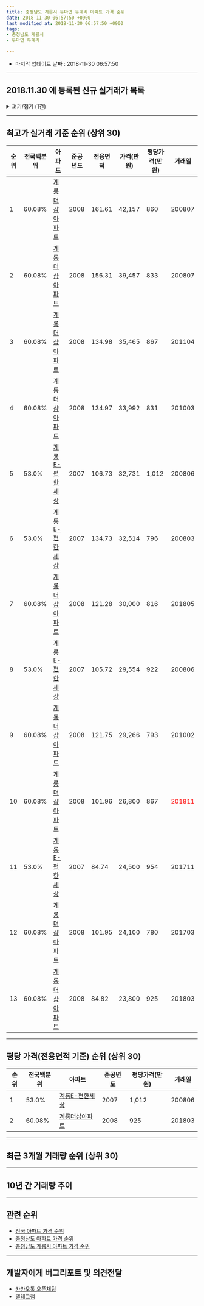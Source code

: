 ```yaml
---
title: 충청남도 계룡시 두마면 두계리 아파트 가격 순위
date: 2018-11-30 06:57:50 +0900
last_modified_at: 2018-11-30 06:57:50 +0900
tags:
- 충청남도 계룡시
- 두마면 두계리

---
```


* 마지막 업데이트 날짜 : 2018-11-30 06:57:50

---

## 2018.11.30 에 등록된 신규 실거래가 목록

<details>
<summary>펴기/접기 (1건)</summary>
<div markdown="1">

|아파트|전국백분위|준공년도|전용면적|가격(만원)|평당가격(만원)|거래일|
|---|---|---|---|---|---|---|
|[계룡더샵아파트](https://search.naver.com/search.naver?query=%EC%B6%A9%EC%B2%AD%EB%82%A8%EB%8F%84+%EA%B3%84%EB%A3%A1%EC%8B%9C+%EB%91%90%EB%A7%88%EB%A9%B4+%EB%91%90%EA%B3%84%EB%A6%AC+%EA%B3%84%EB%A3%A1%EB%8D%94%EC%83%B5%EC%95%84%ED%8C%8C%ED%8A%B8)|60.08%|2008|84.82|22,000|855|<span style="color:red">201811</span>|


</div>
</details>

---

## 최고가 실거래 기준 순위 (상위 30)


|순위|전국백분위|아파트|준공년도|전용면적|가격(만원)|평당가격(만원)|거래일|
|---|---|---|---|---|---|---|---|
|1|60.08%|[계룡더샵아파트](https://search.naver.com/search.naver?query=%EC%B6%A9%EC%B2%AD%EB%82%A8%EB%8F%84+%EA%B3%84%EB%A3%A1%EC%8B%9C+%EB%91%90%EB%A7%88%EB%A9%B4+%EB%91%90%EA%B3%84%EB%A6%AC+%EA%B3%84%EB%A3%A1%EB%8D%94%EC%83%B5%EC%95%84%ED%8C%8C%ED%8A%B8)|2008|161.61|42,157|860|200807|
|2|60.08%|[계룡더샵아파트](https://search.naver.com/search.naver?query=%EC%B6%A9%EC%B2%AD%EB%82%A8%EB%8F%84+%EA%B3%84%EB%A3%A1%EC%8B%9C+%EB%91%90%EB%A7%88%EB%A9%B4+%EB%91%90%EA%B3%84%EB%A6%AC+%EA%B3%84%EB%A3%A1%EB%8D%94%EC%83%B5%EC%95%84%ED%8C%8C%ED%8A%B8)|2008|156.31|39,457|833|200807|
|3|60.08%|[계룡더샵아파트](https://search.naver.com/search.naver?query=%EC%B6%A9%EC%B2%AD%EB%82%A8%EB%8F%84+%EA%B3%84%EB%A3%A1%EC%8B%9C+%EB%91%90%EB%A7%88%EB%A9%B4+%EB%91%90%EA%B3%84%EB%A6%AC+%EA%B3%84%EB%A3%A1%EB%8D%94%EC%83%B5%EC%95%84%ED%8C%8C%ED%8A%B8)|2008|134.98|35,465|867|201104|
|4|60.08%|[계룡더샵아파트](https://search.naver.com/search.naver?query=%EC%B6%A9%EC%B2%AD%EB%82%A8%EB%8F%84+%EA%B3%84%EB%A3%A1%EC%8B%9C+%EB%91%90%EB%A7%88%EB%A9%B4+%EB%91%90%EA%B3%84%EB%A6%AC+%EA%B3%84%EB%A3%A1%EB%8D%94%EC%83%B5%EC%95%84%ED%8C%8C%ED%8A%B8)|2008|134.97|33,992|831|201003|
|5|53.0%|[계룡E-편한세상](https://search.naver.com/search.naver?query=%EC%B6%A9%EC%B2%AD%EB%82%A8%EB%8F%84+%EA%B3%84%EB%A3%A1%EC%8B%9C+%EB%91%90%EB%A7%88%EB%A9%B4+%EB%91%90%EA%B3%84%EB%A6%AC+%EA%B3%84%EB%A3%A1E-%ED%8E%B8%ED%95%9C%EC%84%B8%EC%83%81)|2007|106.73|32,731|1,012|200806|
|6|53.0%|[계룡E-편한세상](https://search.naver.com/search.naver?query=%EC%B6%A9%EC%B2%AD%EB%82%A8%EB%8F%84+%EA%B3%84%EB%A3%A1%EC%8B%9C+%EB%91%90%EB%A7%88%EB%A9%B4+%EB%91%90%EA%B3%84%EB%A6%AC+%EA%B3%84%EB%A3%A1E-%ED%8E%B8%ED%95%9C%EC%84%B8%EC%83%81)|2007|134.73|32,514|796|200803|
|7|60.08%|[계룡더샵아파트](https://search.naver.com/search.naver?query=%EC%B6%A9%EC%B2%AD%EB%82%A8%EB%8F%84+%EA%B3%84%EB%A3%A1%EC%8B%9C+%EB%91%90%EB%A7%88%EB%A9%B4+%EB%91%90%EA%B3%84%EB%A6%AC+%EA%B3%84%EB%A3%A1%EB%8D%94%EC%83%B5%EC%95%84%ED%8C%8C%ED%8A%B8)|2008|121.28|30,000|816|201805|
|8|53.0%|[계룡E-편한세상](https://search.naver.com/search.naver?query=%EC%B6%A9%EC%B2%AD%EB%82%A8%EB%8F%84+%EA%B3%84%EB%A3%A1%EC%8B%9C+%EB%91%90%EB%A7%88%EB%A9%B4+%EB%91%90%EA%B3%84%EB%A6%AC+%EA%B3%84%EB%A3%A1E-%ED%8E%B8%ED%95%9C%EC%84%B8%EC%83%81)|2007|105.72|29,554|922|200806|
|9|60.08%|[계룡더샵아파트](https://search.naver.com/search.naver?query=%EC%B6%A9%EC%B2%AD%EB%82%A8%EB%8F%84+%EA%B3%84%EB%A3%A1%EC%8B%9C+%EB%91%90%EB%A7%88%EB%A9%B4+%EB%91%90%EA%B3%84%EB%A6%AC+%EA%B3%84%EB%A3%A1%EB%8D%94%EC%83%B5%EC%95%84%ED%8C%8C%ED%8A%B8)|2008|121.75|29,266|793|201002|
|10|60.08%|[계룡더샵아파트](https://search.naver.com/search.naver?query=%EC%B6%A9%EC%B2%AD%EB%82%A8%EB%8F%84+%EA%B3%84%EB%A3%A1%EC%8B%9C+%EB%91%90%EB%A7%88%EB%A9%B4+%EB%91%90%EA%B3%84%EB%A6%AC+%EA%B3%84%EB%A3%A1%EB%8D%94%EC%83%B5%EC%95%84%ED%8C%8C%ED%8A%B8)|2008|101.96|26,800|867|<span style="color:red">201811</span>|
|11|53.0%|[계룡E-편한세상](https://search.naver.com/search.naver?query=%EC%B6%A9%EC%B2%AD%EB%82%A8%EB%8F%84+%EA%B3%84%EB%A3%A1%EC%8B%9C+%EB%91%90%EB%A7%88%EB%A9%B4+%EB%91%90%EA%B3%84%EB%A6%AC+%EA%B3%84%EB%A3%A1E-%ED%8E%B8%ED%95%9C%EC%84%B8%EC%83%81)|2007|84.74|24,500|954|201711|
|12|60.08%|[계룡더샵아파트](https://search.naver.com/search.naver?query=%EC%B6%A9%EC%B2%AD%EB%82%A8%EB%8F%84+%EA%B3%84%EB%A3%A1%EC%8B%9C+%EB%91%90%EB%A7%88%EB%A9%B4+%EB%91%90%EA%B3%84%EB%A6%AC+%EA%B3%84%EB%A3%A1%EB%8D%94%EC%83%B5%EC%95%84%ED%8C%8C%ED%8A%B8)|2008|101.95|24,100|780|201703|
|13|60.08%|[계룡더샵아파트](https://search.naver.com/search.naver?query=%EC%B6%A9%EC%B2%AD%EB%82%A8%EB%8F%84+%EA%B3%84%EB%A3%A1%EC%8B%9C+%EB%91%90%EB%A7%88%EB%A9%B4+%EB%91%90%EA%B3%84%EB%A6%AC+%EA%B3%84%EB%A3%A1%EB%8D%94%EC%83%B5%EC%95%84%ED%8C%8C%ED%8A%B8)|2008|84.82|23,800|925|201803|


---

## 평당 가격(전용면적 기준) 순위 (상위 30)


|순위|전국백분위|아파트|준공년도|평당가격(만원)|거래일|
|---|---|---|---|---|---|
|1|53.0%|[계룡E-편한세상](https://search.naver.com/search.naver?query=%EC%B6%A9%EC%B2%AD%EB%82%A8%EB%8F%84+%EA%B3%84%EB%A3%A1%EC%8B%9C+%EB%91%90%EB%A7%88%EB%A9%B4+%EB%91%90%EA%B3%84%EB%A6%AC+%EA%B3%84%EB%A3%A1E-%ED%8E%B8%ED%95%9C%EC%84%B8%EC%83%81)|2007|1,012|200806|
|2|60.08%|[계룡더샵아파트](https://search.naver.com/search.naver?query=%EC%B6%A9%EC%B2%AD%EB%82%A8%EB%8F%84+%EA%B3%84%EB%A3%A1%EC%8B%9C+%EB%91%90%EB%A7%88%EB%A9%B4+%EB%91%90%EA%B3%84%EB%A6%AC+%EA%B3%84%EB%A3%A1%EB%8D%94%EC%83%B5%EC%95%84%ED%8C%8C%ED%8A%B8)|2008|925|201803|


---

## 최근 3개월 거래량 순위 (상위 30)


<div style="width:100%;">
    <canvas id="deal_count_ranking" height="250"></canvas>
</div>


<script>
new Chart(document.getElementById("deal_count_ranking"), {
    type: 'horizontalBar',
    data: {
        labels: ['계룡더샵아파트', '계룡E-편한세상'],
        datasets: [{
            label: '실거래 수',
            data: [8, 3],
            borderColor: "rgba(255, 0, 128, 1)",
            backgroundColor: "rgba(255, 0, 128, 0.5)",
            fill: false,
        }]
    },
    options: {
        responsive: true,
        title: {
            display: true,
            text: '최근 3개월 거래량 순위'
        },
        tooltips: {
            mode: 'index',
            intersect: false,
            callbacks: {
                title: function(tooltipItems, data) {
                    return "실거래 수:";
                },
                label: function(tooltipItem, data) {
                    return data.labels[tooltipItem.index] + ": " + tooltipItem.xLabel;
                }
            }
        },
        hover: {
            mode: 'nearest',
            intersect: true
        },
        scales: {
            xAxes: [{
                display: true,
                scaleLabel: {
                    display: true,
                    labelString: '실거래 수'
                },
                ticks: {
                    suggestedMin: 0,
                }
            }],
            yAxes: [{
                display: true,
                ticks: {
                    autoSkip: false,
                    callback: function(value, index, values) {
                        if (value.length > 15)
                            return value.substr(0, 13) + "...";
                        else
                            return value;
                    }
                },
                scaleLabel: {
                    display: false,
                }
            }]
        }
    }
});

</script>


---

## 10년 간 거래량 추이


<div style="width:100%;">
    <canvas id="deal_progress" height="250"></canvas>
</div>

<script>
new Chart(document.getElementById("deal_progress"), {
    type: 'line',
    data: {
        labels: ['200811','200812','200901','200902','200903','200904','200905','200906','200907','200908','200909','200910','200911','200912','201001','201002','201003','201004','201005','201006','201007','201008','201009','201010','201011','201012','201101','201102','201103','201104','201105','201106','201107','201108','201109','201110','201111','201112','201201','201202','201203','201204','201205','201206','201207','201208','201209','201210','201211','201212','201301','201302','201303','201304','201305','201306','201307','201308','201309','201310','201311','201312','201401','201402','201403','201404','201405','201406','201407','201408','201409','201410','201411','201412','201501','201502','201503','201504','201505','201506','201507','201508','201509','201510','201511','201512','201601','201602','201603','201604','201605','201606','201607','201608','201609','201610','201611','201612','201701','201702','201703','201704','201705','201706','201707','201708','201709','201710','201711','201712','201801','201802','201803','201804','201805','201806','201807','201808','201809','201810','201811'],
        datasets: [{
            label: '실거래 수',
            pointRadius: 1,
            data: [2, 2, 1, 16, 2, 2, 0, 4, 3, 178, 7, 8, 12, 12, 19, 19, 37, 28, 24, 15, 33, 38, 49, 33, 34, 41, 46, 37, 30, 33, 16, 18, 23, 18, 28, 21, 15, 15, 5, 10, 7, 11, 7, 5, 7, 3, 5, 6, 11, 11, 11, 7, 7, 6, 3, 8, 2, 10, 19, 10, 13, 12, 14, 12, 11, 10, 9, 11, 8, 6, 8, 6, 10, 6, 10, 9, 9, 7, 9, 9, 4, 14, 9, 16, 19, 8, 19, 12, 16, 10, 12, 14, 7, 6, 11, 66, 25, 7, 5, 5, 15, 14, 9, 17, 9, 14, 11, 9, 12, 7, 12, 7, 9, 5, 7, 11, 5, 12, 3, 5, 3],
            borderColor: "rgba(255, 201, 14, 1)",
            backgroundColor: "rgba(255, 201, 14, 0.5)",
            fill: true,
        }]
    },
    options: {
        responsive: true,
        title: {
            display: true,
            text: '10년간 거래량 추이'
        },
        tooltips: {
            mode: 'index',
            intersect: false,
        },
        hover: {
            mode: 'nearest',
            intersect: true
        },
        scales: {
            xAxes: [{
                display: true,
                scaleLabel: {
                    display: true,
                    labelString: '년/월'
                }
            }],
            yAxes: [{
                display: true,
                ticks: {
                    suggestedMin: 0,
                },
                scaleLabel: {
                    display: true,
                    labelString: '실거래 수'
                }
            }]
        }
    }
});

</script>


---

## 관련 순위

- [전국 아파트 가격 순위](https://inasie.github.io/apt-ranking/전국)
- [충청남도 아파트 가격 순위](https://inasie.github.io/apt-ranking/충청남도)
- [충청남도 계룡시 아파트 가격 순위](https://inasie.github.io/apt-ranking/충청남도-계룡시)


---

## 개발자에게 버그리포트 및 의견전달

- [카카오톡 오픈채팅](https://open.kakao.com/o/gLJUAP4)
- [텔레그램](https://t.me/inasie)

